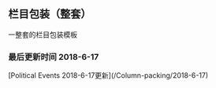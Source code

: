 ## 栏目包装（整套）

一整套的栏目包装模板

### 最后更新时间 2018-6-17

<p class="tip">
[Political Events 2018-6-17更新](/Column-packing/2018-6-17)
</p>
